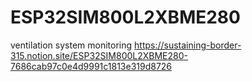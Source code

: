 # ESP32SIM800L2XBME280
ventilation system monitoring
https://sustaining-border-315.notion.site/ESP32SIM800L2XBME280-7686cab97c0e4d9991c1813e319d8726

